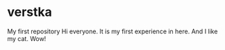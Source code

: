 # verstka
My first repository
Hi everyone. It is my first experience in here. And I like my cat. Wow! 
